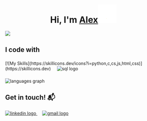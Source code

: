 ###

<p align="center">
  <h1 align="center">Hi, I'm <a href="https://github.com/Nachofc333">Alex<a><img src="https://github.com/Kathryn-Jie/Kathryn-Jie/blob/main/wave.gif" width="60px"/></h1>
    
  <img src="https://cdn.pixabay.com/photo/2023/07/18/15/02/banner-8135029_1280.png" height=""/> 
</p>



###

<h2 align="left">I code with</h2>

###

<div align="left">
  [![My Skills](https://skillicons.dev/icons?i=python,c,cs,js,html,css)](https://skillicons.dev)
  <span style="display:inline-block;width:12px;"></span>
  <img
    src="https://encrypted-tbn0.gstatic.com/images?q=tbn:ANd9GcQMMMws7rPtchjHY5odL-gMT_qlY3ASpQPQWw&s"
    alt="sql logo"
    width="40"
  />
</div>

###

<div align="left">
  <img src="https://github-readme-stats.vercel.app/api/top-langs?username=alejandrocuestagarcia&locale=en&hide_title=false&layout=compact&card_width=320&langs_count=6&theme=dracula&hide_border=false&order=2" height="150" alt="languages graph"  />
</div>

###

<h2 align="left">Get in touch! 📬</h2>

###

<div align="left">
  <a href="https://www.linkedin.com/in/alejandro-cuesta-garcia" target="_blank">
    <img src="https://cdn.jsdelivr.net/gh/devicons/devicon/icons/linkedin/linkedin-original.svg" width="40" height="40" alt="linkedin logo" />
  </a>
  <span style="display:inline-block;width:12px;"></span>
  <a href="mailto:n.alejandro.cuesta.garcia@gmail.com" target="_blank">
    <img src="https://upload.wikimedia.org/wikipedia/commons/4/4e/Gmail_Icon.png" width="40" height="40" alt="gmail logo" />
  </a>
</div>

###
